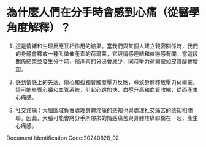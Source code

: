 # 為什麼人們在分手時會感到心痛（從醫學角度解釋）？

1. 這是情緒和生理反應互相作用的結果。當我們與某個人建立親密關係時，我們的身體會釋放一種叫做催產素的荷爾蒙，它與情感連結和依戀感有關。當這段關係結束並發生分手時，催產素的分泌會減少，同時壓力荷爾蒙如皮質醇會增加。

2. 感到情感上的失落、傷心和孤獨會觸發壓力反應，導致身體釋放壓力荷爾蒙。這可能影響心臟和血管系統，引起心跳加快、血壓升高和血管收縮，從而產生心痛感。

3. 社交疼痛：大腦區域負責處理身體疼痛的感知也與處理社交痛苦的感知相關聯。因此，大腦可能會將分手所帶來的情感痛苦與身體疼痛聯繫在一起，產生心痛感。

Document Identification Code:20240828_02
